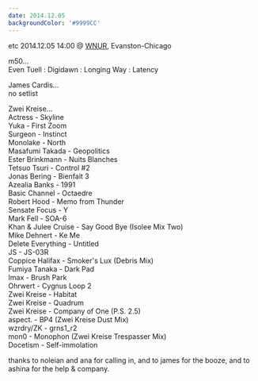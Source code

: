 ```yaml
---
date: 2014.12.05
backgroundColor: '#9999CC'
---
```


etc 2014.12.05 14:00 @ [WNUR](http://www.intergalacticfm.com/), Evanston-Chicago  

m50...  
Even Tuell : Digidawn : Longing Way : Latency  

James Cardis...  
no setlist  

Zwei Kreise...  
Actress - Skyline  
Yuka - First Zoom  
Surgeon - Instinct  
Monolake - North  
Masafumi Takada - Geopolitics  
Ester Brinkmann - Nuits Blanches  
Tetsuo Tsuri - Control #2  
Jonas Bering - Bienfait 3  
Azealia Banks - 1991  
Basic Channel - Octaedre  
Robert Hood - Memo from Thunder  
Sensate Focus - Y  
Mark Fell - SOA-6  
Khan & Julee Cruise - Say Good Bye (Isolee Mix Two)  
Mike Dehnert - Ke Me  
Delete Everything - Untitled  
JS - JS-03R  
Coppice Halifax - Smoker's Lux (Debris Mix)  
Fumiya Tanaka - Dark Pad  
Imax - Brush Park  
Ohrwert - Cygnus Loop 2  
Zwei Kreise - Habitat  
Zwei Kreise - Quadrum  
Zwei Kreise - Company of One (P.S. 2.5)  
aspect. - BP4 (Zwei Kreise Dust Mix)  
wzrdry/ZK - grns1\_r2  
mon0 - Monophon (Zwei Kreise Trespasser Mix)  
Docetism - Self-immolation  

thanks to noleian and ana for calling in, and to james for the booze, and to ashina for the help & company.